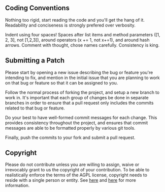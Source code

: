 ## Coding Conventions
Nothing too rigid, start reading the code and you'll get the hang of it. Readability and conciseness is strongly prefered over verbosity.

Indent using four spaces!
Spaces after list items and method parameters ([1, 2, 3], not [1,2,3]), around operators (x += 1, not x+=1), and around hash arrows.
Comment with thought, chose names carefully.
Consistency is king.

## Submitting a Patch
Please start by opening a new issue describing the bug or feature you're intending to fix, and mention in the initial issue that you are planning to work on that bug or feature so that it can be assigned to you.

Follow the normal process of forking the project, and setup a new branch to work in. It's important that each group of changes be done in separate branches in order to ensure that a pull request only includes the commits related to that bug or feature.

Do your best to have well-formed commit messages for each change. This provides consistency throughout the project, and ensures that commit messages are able to be formatted properly by various git tools.

Finally, push the commits to your fork and submit a pull request.

## Copyright 
Please do not contribute unless you are willing to assign, waive or irrevocably grant to us the copyright of your contribution. To be able to realistically enforce the terms of the AGPL license, copyright needs to reside with a single person or entity. See [here](https://www.gnu.org/licenses/why-assign.en.html) and [here](https://producingoss.com/en/copyright-assignment.html) for more information.
